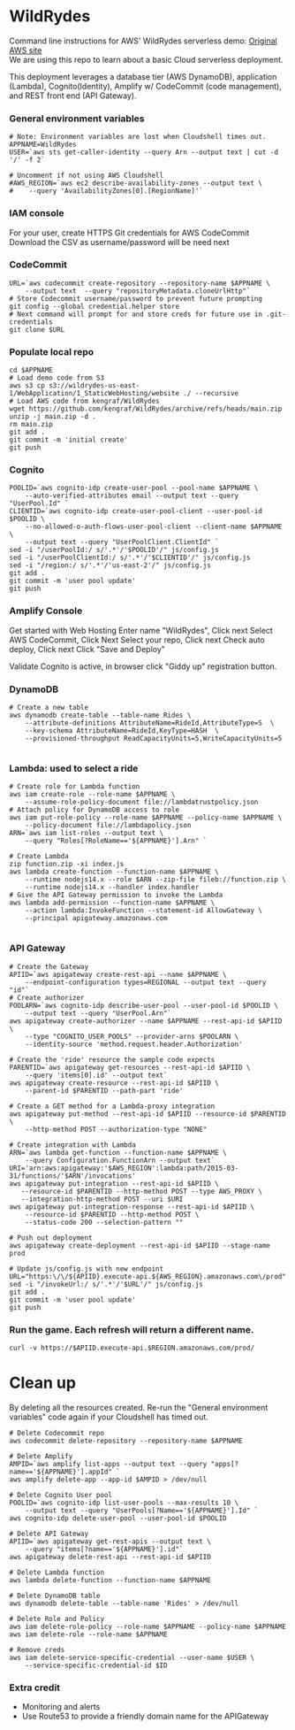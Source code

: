 # WildRydes
Command line instructions for AWS' WildRydes serverless demo: [Original AWS site](https://aws.amazon.com/getting-started/hands-on/build-serverless-web-app-lambda-apigateway-s3-dynamodb-cognito/)  
We are using this repo to learn about a basic Cloud serverless deployment.

This deployment leverages a database tier (AWS DynamoDB), application (Lambda), Cognito(Identity), Amplify w/ CodeCommit (code management), and REST front end (API Gateway).

### General environment variables
```
# Note: Environment variables are lost when Cloudshell times out.
APPNAME=WildRydes
USER=`aws sts get-caller-identity --query Arn --output text | cut -d '/' -f 2`

# Uncomment if not using AWS Cloudshell
#AWS_REGION=`aws ec2 describe-availability-zones --output text \
#    --query 'AvailabilityZones[0].[RegionName]'`  

```

### IAM console
For your user, create HTTPS Git credentials for AWS CodeCommit
Download the CSV as username/password will be need next

### CodeCommit
```
URL=`aws codecommit create-repository --repository-name $APPNAME \
	--output text  --query "repositoryMetadata.cloneUrlHttp"`
# Store Codecommit username/password to prevent future prompting
git config --global credential.helper store
# Next command will prompt for and store creds for future use in .git-credentials
git clone $URL
```

### Populate local repo
```
cd $APPNAME
# Load demo code from S3
aws s3 cp s3://wildrydes-us-east-1/WebApplication/1_StaticWebHosting/website ./ --recursive
# Load AWS code from kengraf/WildRydes
wget https://github.com/kengraf/WildRydes/archive/refs/heads/main.zip
unzip -j main.zip -d .
rm main.zip
git add .
git commit -m 'initial create'
git push  

```

### Cognito
```
POOLID=`aws cognito-idp create-user-pool --pool-name $APPNAME \
	--auto-verified-attributes email --output text --query "UserPool.Id" `
CLIENTID=`aws cognito-idp create-user-pool-client --user-pool-id $POOLID \
	--no-allowed-o-auth-flows-user-pool-client --client-name $APPNAME \
	--output text --query "UserPoolClient.ClientId" `
sed -i "/userPoolId:/ s/'.*'/'$POOLID'/" js/config.js
sed -i "/userPoolClientId:/ s/'.*'/'$CLIENTID'/" js/config.js
sed -i "/region:/ s/'.*'/'us-east-2'/" js/config.js
git add .
git commit -m 'user pool update'
git push  

```
### Amplify Console
Get started with Web Hosting
Enter name "WildRydes", Click next
Select AWS CodeCommit, Click Next
Select your repo, Click next
Check auto deploy, Click next
Click "Save and Deploy"

Validate Cognito is active, in browser click "Giddy up" registration button.


### DynamoDB
```
# Create a new table
aws dynamodb create-table --table-name Rides \
    --attribute-definitions AttributeName=RideId,AttributeType=S  \
    --key-schema AttributeName=RideId,KeyType=HASH  \
    --provisioned-throughput ReadCapacityUnits=5,WriteCapacityUnits=5  
    
```

### Lambda: used to select a ride
```
# Create role for Lambda function
aws iam create-role --role-name $APPNAME \
    --assume-role-policy-document file://lambdatrustpolicy.json
# Attach policy for DynamoDB access to role
aws iam put-role-policy --role-name $APPNAME --policy-name $APPNAME \
    --policy-document file://lambdapolicy.json
ARN=`aws iam list-roles --output text \
    --query "Roles[?RoleName=='${APPNAME}'].Arn" `

# Create Lambda
zip function.zip -xi index.js
aws lambda create-function --function-name $APPNAME \
    --runtime nodejs14.x --role $ARN --zip-file fileb://function.zip \
    --runtime nodejs14.x --handler index.handler
# Give the API Gateway permission to invoke the Lambda
aws lambda add-permission --function-name $APPNAME \
    --action lambda:InvokeFunction --statement-id AllowGateway \
    --principal apigateway.amazonaws.com  
    
```
### API Gateway
```
# Create the Gateway
APIID=`aws apigateway create-rest-api --name $APPNAME \
    --endpoint-configuration types=REGIONAL --output text --query "id"`
# Create authorizer
POOLARN=`aws cognito-idp describe-user-pool --user-pool-id $POOLID \
    --output text --query "UserPool.Arn"`
aws apigateway create-authorizer --name $APPNAME --rest-api-id $APIID \
    --type "COGNITO_USER_POOLS" --provider-arns $POOLARN \
    --identity-source 'method.request.header.Authorization'
    
# Create the 'ride' resource the sample code expects
PARENTID=`aws apigateway get-resources --rest-api-id $APIID \
    --query 'items[0].id' --output text`
aws apigateway create-resource --rest-api-id $APIID \
    --parent-id $PARENTID --path-part 'ride'

# Create a GET method for a Lambda-proxy integration
aws apigateway put-method --rest-api-id $APIID --resource-id $PARENTID \
	--http-method POST --authorization-type "NONE"

# Create integration with Lambda
ARN=`aws lambda get-function --function-name $APPNAME \
    --query Configuration.FunctionArn --output text`
URI='arn:aws:apigateway:'$AWS_REGION':lambda:path/2015-03-31/functions/'$ARN'/invocations'
aws apigateway put-integration --rest-api-id $APIID \
   --resource-id $PARENTID --http-method POST --type AWS_PROXY \
   --integration-http-method POST --uri $URI
aws apigateway put-integration-response --rest-api-id $APIID \
    --resource-id $PARENTID --http-method POST \
    --status-code 200 --selection-pattern "" 

# Push out deployment
aws apigateway create-deployment --rest-api-id $APIID --stage-name prod

# Update js/config.js with new endpoint
URL="https:\/\/${APIID}.execute-api.${AWS_REGION}.amazonaws.com\/prod"
sed -i "/invokeUrl:/ s/'.*'/'$URL'/" js/config.js
git add .
git commit -m 'user pool update'
git push  

```

### Run the game.  Each refresh will return a different name.
```
curl -v https://$APIID.execute-api.$REGION.amazonaws.com/prod/  

```

# Clean up
By deleting all the resources created.
Re-run the "General environment variables" code again if your Cloudshell has timed out.
```
# Delete Codecommit repo
aws codecommit delete-repository --repository-name $APPNAME

# Delete Amplify
AMPID=`aws amplify list-apps --output text --query "apps[?name=='${APPNAME}'].appId" `
aws amplify delete-app --app-id $AMPID > /dev/null

# Delete Cognito User pool
POOLID=`aws cognito-idp list-user-pools --max-results 10 \
	--output text --query "UserPools[?Name=='${APPNAME}'].Id" `
aws cognito-idp delete-user-pool --user-pool-id $POOLID

# Delete API Gateway
APIID=`aws apigateway get-rest-apis --output text \
    --query "items[?name=='${APPNAME}'].id"`
aws apigateway delete-rest-api --rest-api-id $APIID

# Delete Lambda function
aws lambda delete-function --function-name $APPNAME

# Delete DynamoDB table
aws dynamodb delete-table --table-name 'Rides' > /dev/null

# Delete Role and Policy
aws iam delete-role-policy --role-name $APPNAME --policy-name $APPNAME
aws iam delete-role --role-name $APPNAME

# Remove creds
aws iam delete-service-specific-credential --user-name $USER \
    --service-specific-credential-id $ID  

```

### Extra credit
- Monitoring and alerts
- Use Route53 to provide a friendly domain name for the APIGateway
